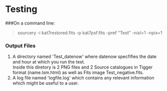 # Testing

###On a command line:
> sourcery -i kat7restored.fits -p kat7psf.fits -pref "Test" -nisl=1 -npix=1

### Output Files 

1. A directory named 'Test_datenow' where datenow specfifies the date and hour at which you run the test.  
   Inside this diretory is 2 PNG files and 2 Source catalogues in Tigger format (name.lsm.html) as well as 
Fits image  Test_negative.fits.
2. A log file named 'logfile.log' which contains any relevant information which might be useful to a user.
